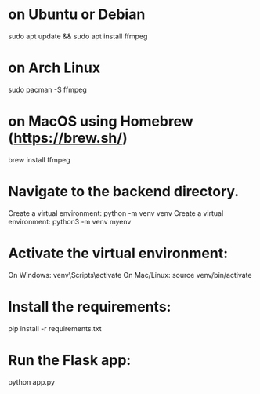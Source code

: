 # on Ubuntu or Debian
sudo apt update && sudo apt install ffmpeg

# on Arch Linux
sudo pacman -S ffmpeg

# on MacOS using Homebrew (https://brew.sh/)
brew install ffmpeg

# Navigate to the backend directory.
Create a virtual environment: python -m venv venv
Create a virtual environment: python3 -m venv myenv

# Activate the virtual environment:
On Windows: venv\Scripts\activate
On Mac/Linux: source venv/bin/activate

# Install the requirements:
pip install -r requirements.txt

# Run the Flask app:
python app.py
